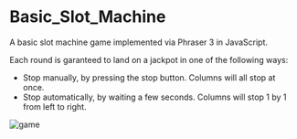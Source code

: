 # Basic_Slot_Machine
A basic slot machine game implemented via Phraser 3 in JavaScript.

Each round is garanteed to land on a jackpot in one of the following ways:
- Stop manually, by pressing the stop button. Columns will all stop at once.
- Stop automatically, by waiting a few seconds. Columns will stop 1 by 1 from left to right.




![game](https://user-images.githubusercontent.com/46415136/84896826-4e6fc500-b0ad-11ea-9a44-6eecc7dd3d4b.jpeg)

